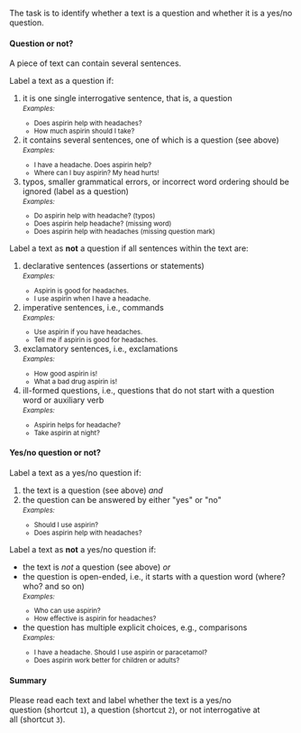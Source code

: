 The task is to identify whether a text is a question and whether it is a yes/no question.

#### Question or not?

A piece of text can contain several sentences.

Label a text as a question if:
1. it is one single interrogative sentence, that is, a question  
   <small>_Examples:_
   - Does aspirin help with headaches?
   - How much aspirin should I take?
   </small>
2. it contains several sentences, one of which is a question (see above)  
   <small>_Examples:_
   - I have a headache. Does aspirin help?
   - Where can I buy aspirin? My head hurts!
   </small>
3. typos, smaller grammatical errors, or incorrect word ordering should be ignored (label as a question)  
   <small>_Examples:_
   - Do aspirin help with headache? (typos)
   - Does aspirin help headache? (missing word)
   - Does aspirin help with headaches (missing question mark)
   </small>

Label a text as **not** a question if all sentences within the text are:
1. declarative sentences (assertions or statements)  
   <small>_Examples:_
   - Aspirin is good for headaches. 
   - I use aspirin when I have a headache.
   </small>
2. imperative sentences, i.e., commands  
   <small>_Examples:_
   - Use aspirin if you have headaches.
   - Tell me if aspirin is good for headaches.
   </small>
3. exclamatory sentences, i.e., exclamations  
   <small>_Examples:_
   - How good aspirin is!
   - What a bad drug aspirin is!
   </small>
4. ill-formed questions, i.e., questions that do not start with a question word or auxiliary verb  
   <small>_Examples:_
   - Aspirin helps for headache?
   - Take aspirin at night?
   </small>

#### Yes/no question or not?

Label a text as a yes/no question if:
1. the text is a question (see above) _and_
2. the question can be answered by either "yes" or "no"  
   <small>_Examples:_
   - Should I use aspirin?
   - Does aspirin help with headaches?
   </small>

Label a text as **not** a yes/no question if:
- the text is _not_ a question (see above) _or_
- the question is open-ended, i.e., it starts with a question word (where? who? and so on)  
  <small>_Examples:_
  - Who can use aspirin?
  - How effective is aspirin for headaches?
  </small>
- the question has multiple explicit choices, e.g., comparisons  
  <small>_Examples:_
  - I have a headache. Should I use aspirin or paracetamol?
  - Does aspirin work better for children or adults?
  </small>

#### Summary
Please read each text and label whether the text is a yes/no question&nbsp;(shortcut `1`), a question&nbsp;(shortcut `2`), or not interrogative at all&nbsp;(shortcut `3`).

